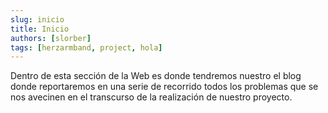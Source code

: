 ```yaml
---
slug: inicio
title: Inicio
authors: [slorber]
tags: [herzarmband, project, hola]
---
```


Dentro de esta sección de la Web es donde tendremos nuestro el blog donde reportaremos en una serie de recorrido
todos los problemas que se nos avecinen en el transcurso de la realización de nuestro proyecto.


